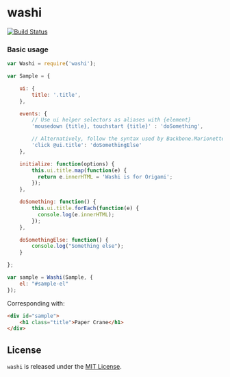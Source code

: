 washi
=====

[![Build Status](https://travis-ci.org/vigetlabs/washi.png?branch=master)](https://travis-ci.org/vigetlabs/washi)

### Basic usage

```javascript
var Washi = require('washi');

var Sample = {

    ui: {
        title: '.title',
    },

    events: {
        // Use ui helper selectors as aliases with {element}
        'mousedown {title}, touchstart {title}' : 'doSomething',

        // Alternatively, follow the syntax used by Backbone.Marionette
        'click @ui.title': 'doSomethingElse'
    },

    initialize: function(options) {
        this.ui.title.map(function(e) {
          return e.innerHTML = 'Washi is for Origami';
        });
    },

    doSomething: function() {
        this.ui.title.forEach(function(e) {
          console.log(e.innerHTML);
        });
    },

    doSomethingElse: function() {
        console.log("Something else");
    }

};

var sample = Washi(Sample, {
    el: "#sample-el"
});
```

Corresponding with:

```html
<div id="sample">
    <h1 class="title">Paper Crane</h1>
</div>
```

## License

`washi` is released under the [MIT License](http://opensource.org/licenses/MIT).
